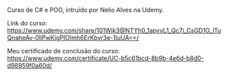 Curso de C# e POO, intruído por Nelio Alves na Udemy.

Link do curso: https://www.udemy.com/share/101Wjk3@NTYh0_1apvvL1_Qc7i_CsGD1O_lTuQnaheAv-0llPwKigPIOImh6ErKbyr3e-1IuUA==/

Meu certificado de conclusão do curso: https://www.udemy.com/certificate/UC-b5c61bcd-8b9b-4e6d-b8d0-d98959f0a60d/

